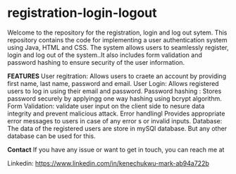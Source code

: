 # **registration-login-logout**
Welcome to the repository for the registration, login and log out sytem. This repository contains the code for implementing a user authentication system using Java, HTML and CSS. The system allows users to seamlessly register, login and log out of the system..It also
includes form validation and password hashing to ensure security of the user information.

**FEATURES**
User regitration: Allows users to craete an account by providing first name, last name, password and email.
User Login: Allows registered users to log in using their email and password.
Password hashing : Stores password securely by applyingg one way hashing using bcrypt algorithm.
Form Validation: validate user input on the client side to nesure data integrity and prevent malicious attack.
Error handlingl Provides appropriate error messages to users in case of any error s or invalid inputs.
Database: The data of the registered users are store in mySQl database. But any other database can be used for this.

**Contact**
If you have any issue or want to get in touch, you can reach me at

Linkedin: https://www.linkedin.com/in/kenechukwu-mark-ab94a722b

